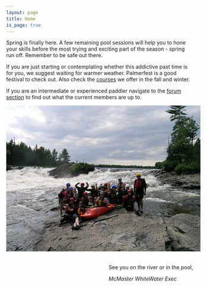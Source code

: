 ```yaml
---
layout: page
title: Home
is_page: true
---
```


 
 
Spring is finally here. A few remaining pool sessions will help you to hone your skills before the most trying and exciting part of the season - spring run off. Remember to be safe out there.

If you are just starting or contemplating whether this addictive past time is for you, we suggest waiting for warmer weather. Palmerfest is a good festival to check out. Also check the [courses](courses.html) we offer in the fall and winter.

If you are an intermediate or experienced paddler navigate to the [forum section](http://mcmasterwhitewater.ca/forum) to find out what the current members are up to.
 
<div style='margin:0 auto;width:524px;'><img src='images/0708pic.jpg' /></div>

<div style='float:right;'>
<br/>
<p>See you on the river or in the pool,</p>
<i>McMaster WhiteWater Exec</i>
</div>


